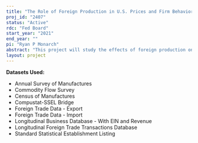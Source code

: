 ```yaml
---
title: "The Role of Foreign Production in U.S. Prices and Firm Behavior"
proj_id: "2407"
status: "Active"
rdc: "Fed Board"
start_year: "2021"
end_year: ""
pi: "Ryan P Monarch"
abstract: "This project will study the effects of foreign production on U.S. prices and firm behavior. More specifically, the researchers will examine the importance of multinational activity, changes in economic conditions abroad, and the entry of foreign exporters into the U.S. market on U.S. prices, including both trade prices and domestic prices, and U.S. firm outcomes, such as employment, exporting status, productivity, and market share. The project will benefit the Census Bureau by improving the quality of the underlying data to identify U.S. establishments that are part of a foreign trade zone, by documenting the amount of measurement error in the related party variable in the trade data, and by accounting for the role of mergers and acquisitions in the trade data.  The project will use the Annual Survey of Manufactures, Census of Manufactures, Commodity Flow Survey, Compustat-SSEL Bridge, Foreign Trade Data - Export, Foreign Trade Data - Import, Lexis-Nexis Directory of Corporate Affiliations - SSEL Bridge, Longitudinal Business Database, Longitudinal Foreign Trade Transactions Database, and Standard Statistical Establishment List / Business Register."
layout: project
---
```


**Datasets Used:**

  - Annual Survey of Manufactures 
  - Commodity Flow Survey 
  - Census of Manufactures 
  - Compustat-SSEL Bridge 
  - Foreign Trade Data - Export 
  - Foreign Trade Data - Import 
  - Longitudinal Business Database - With EIN and Revenue 
  - Longitudinal Foreign Trade Transactions Database 
  - Standard Statistical Establishment Listing 


